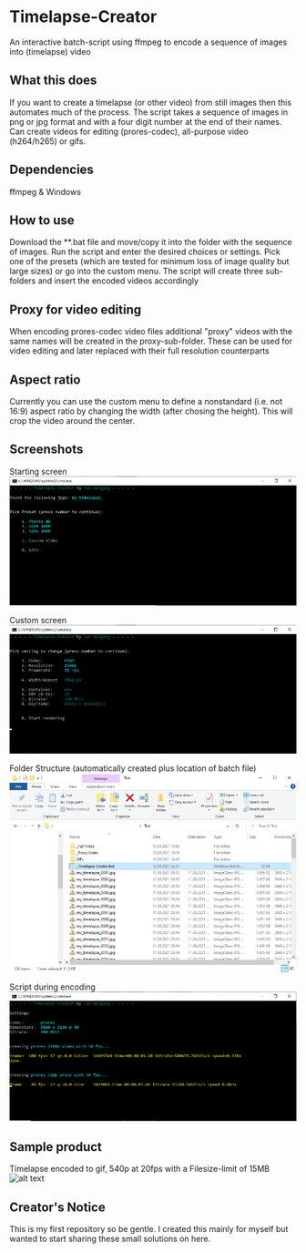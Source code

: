 # Timelapse-Creator
An interactive batch-script using ffmpeg to encode a sequence of images into (timelapse) video

## What this does
If you want to create a timelapse (or other video) from still images then this automates much of the process. 
The script takes a sequence of images in png or jpg format and with a four digit number at the end of their names.
Can create videos for editing (prores-codec), all-purpose video (h264/h265) or gifs.

## Dependencies
ffmpeg & Windows

## How to use
Download the **.bat file and move/copy it into the folder with the sequence of images.
Run the script and enter the desired choices or settings.
Pick one of the presets (which are tested for minimum loss of image quality but large sizes) or go into the custom menu.
The script will create three sub-folders and insert the encoded videos accordingly

## Proxy for video editing
When encoding prores-codec video files additional "proxy" videos with the same names will be created in the proxy-sub-folder.
These can be used for video editing and later replaced with their full resolution counterparts

## Aspect ratio
Currently you can use the custom menu to define a nonstandard (i.e. not 16:9) aspect ratio by changing the width (after chosing the height).
This will crop the video around the center.

## Screenshots

Starting screen
![alt text](https://github.com/Jan-Weigang/Timelapse-Creator/blob/main/timelapse_tool_1.png)

Custom screen
![alt text](https://github.com/Jan-Weigang/Timelapse-Creator/blob/main/timelapse_tool_2.png)

Folder Structure (automatically created plus location of batch file)
![alt text](https://github.com/Jan-Weigang/Timelapse-Creator/blob/main/timelapse_tool_3.png)

Script during encoding
![alt text](https://github.com/Jan-Weigang/Timelapse-Creator/blob/main/timelapse_tool_4.png)

## Sample product

Timelapse encoded to gif, 540p at 20fps with a Filesize-limit of 15MB
![alt text](https://github.com/Jan-Weigang/Timelapse-Creator/blob/main/my_timelapse_540p20_short.gif)


## Creator's Notice
This is my first repository so be gentle. I created this mainly for myself but wanted to start sharing these small solutions on here. 
